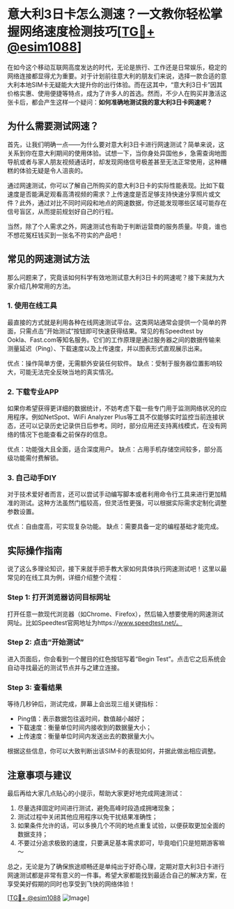 # 意大利3日卡怎么测速？一文教你轻松掌握网络速度检测技巧[[TG💪+ @esim1088](https://t.me/s/esim1088)]

在如今这个移动互联网高度发达的时代，无论是旅行、工作还是日常娱乐，稳定的网络连接都显得尤为重要。对于计划前往意大利的朋友们来说，选择一款合适的意大利本地SIM卡无疑能大大提升你的出行体验。而在这其中，“意大利3日卡”因其价格实惠、使用便捷等特点，成为了许多人的首选。然而，不少人在购买并激活这张卡后，都会产生这样一个疑问：**如何准确地测试我的意大利3日卡网速呢？**

## 为什么需要测试网速？

首先，让我们明确一点——为什么要对意大利3日卡进行网速测试？简单来说，这关系到你在意大利期间的使用体验。试想一下，当你身处异国他乡，急需查询地图导航或者与家人朋友视频通话时，却发现网络信号极差甚至无法正常使用，这种糟糕的体验无疑是令人沮丧的。

通过网速测试，你可以了解自己所购买的意大利3日卡的实际性能表现。比如下载速度是否能满足观看高清视频的需求？上传速度是否足够支持快速分享照片或文件？此外，通过对比不同时间段和地点的网速数据，你还能发现哪些区域可能存在信号盲区，从而提前规划好自己的行程。

当然，除了个人需求之外，网速测试也有助于判断运营商的服务质量。毕竟，谁也不想花冤枉钱买到一张名不符实的产品吧！

## 常见的网速测试方法

那么问题来了，究竟该如何科学有效地测试意大利3日卡的网速呢？接下来就为大家介绍几种常用的方法。

### 1. 使用在线工具

最直接的方式就是利用各种在线网速测试平台。这类网站通常会提供一个简单的界面，只需点击“开始测试”按钮即可快速获得结果。常见的有Speedtest by Ookla、Fast.com等知名服务。它们的工作原理是通过服务器之间的数据传输来测量延迟（Ping）、下载速度以及上传速度，并以图表形式直观展示出来。

优点：操作简单方便，无需额外安装任何软件。
缺点：受制于服务器位置影响较大，可能无法完全反映当地的真实情况。

### 2. 下载专业APP

如果你希望获得更详细的数据统计，不妨考虑下载一些专门用于监测网络状况的应用程序。例如NetSpot、WiFi Analyzer Plus等工具不仅能够实时监控当前连接状态，还可以记录历史记录供日后参考。同时，部分应用还支持离线模式，在没有网络的情况下也能查看之前保存的信息。

优点：功能强大且全面，适合深度用户。
缺点：占用手机存储空间较多，部分高级功能需付费解锁。

### 3. 自己动手DIY

对于技术爱好者而言，还可以尝试手动编写脚本或者利用命令行工具来进行更加精准的测试。这种方法虽然门槛较高，但灵活性更强，可以根据实际需求定制化调整参数设置。

优点：自由度高，可实现复杂功能。
缺点：需要具备一定的编程基础才能完成。

## 实际操作指南

说了这么多理论知识，接下来就手把手教大家如何具体执行网速测试吧！这里以最常见的在线工具为例，详细介绍整个流程：

### Step 1: 打开浏览器访问目标网址

打开任意一款现代浏览器（如Chrome、Firefox），然后输入想要使用的网速测试网址。比如Speedtest官网地址为https://www.speedtest.net/。

### Step 2: 点击“开始测试”

进入页面后，你会看到一个醒目的红色按钮写着“Begin Test”。点击它之后系统会自动寻找最近的测试节点并与之建立连接。

### Step 3: 查看结果

等待几秒钟后，测试完成，屏幕上会出现三组关键指标：
- Ping值：表示数据包往返时间，数值越小越好；
- 下载速度：衡量单位时间内接收到的数据量大小；
- 上传速度：衡量单位时间内发送出去的数据量大小。

根据这些信息，你可以大致判断出该SIM卡的表现如何，并据此做出相应调整。

## 注意事项与建议

最后再给大家几点贴心的小提示，帮助大家更好地完成网速测试：

1. 尽量选择固定时间进行测试，避免高峰时段造成拥堵现象；
2. 测试过程中关闭其他应用程序以免干扰结果准确性；
3. 如果条件允许的话，可以多换几个不同的地点重复试验，以便获取更加全面的数据支持；
4. 不要过分追求极致的速度，只要满足基本需求即可，毕竟咱们只是短期游客嘛～

总之，无论是为了确保旅途顺畅还是单纯出于好奇心理，定期对意大利3日卡进行网速测试都是非常有意义的一件事。希望大家都能找到最适合自己的解决方案，在享受美好假期的同时也享受到飞快的网络体验！

[[TG💪+ @esim1088](https://t.me/s/esim1088) ![Image](https://i.postimg.cc/4NQfJmqS/Snipaste-2025-05-13-00-14-12.png)]